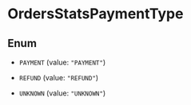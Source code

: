 

# OrdersStatsPaymentType

## Enum


* `PAYMENT` (value: `"PAYMENT"`)

* `REFUND` (value: `"REFUND"`)

* `UNKNOWN` (value: `"UNKNOWN"`)



